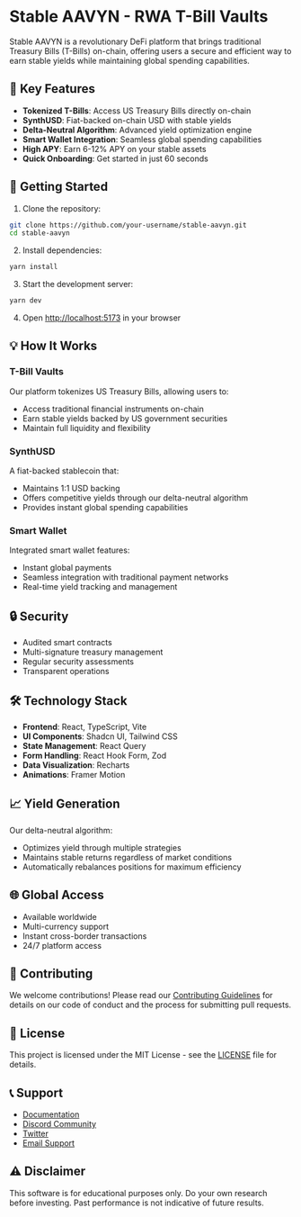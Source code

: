 # Stable AAVYN - RWA T-Bill Vaults

Stable AAVYN is a revolutionary DeFi platform that brings traditional Treasury Bills (T-Bills) on-chain, offering users a secure and efficient way to earn stable yields while maintaining global spending capabilities.

## 🌟 Key Features

- **Tokenized T-Bills**: Access US Treasury Bills directly on-chain
- **SynthUSD**: Fiat-backed on-chain USD with stable yields
- **Delta-Neutral Algorithm**: Advanced yield optimization engine
- **Smart Wallet Integration**: Seamless global spending capabilities
- **High APY**: Earn 6-12% APY on your stable assets
- **Quick Onboarding**: Get started in just 60 seconds

## 🚀 Getting Started

1. Clone the repository:
```bash
git clone https://github.com/your-username/stable-aavyn.git
cd stable-aavyn
```

2. Install dependencies:
```bash
yarn install
```

3. Start the development server:
```bash
yarn dev
```

4. Open [http://localhost:5173](http://localhost:5173) in your browser

## 💡 How It Works

### T-Bill Vaults
Our platform tokenizes US Treasury Bills, allowing users to:
- Access traditional financial instruments on-chain
- Earn stable yields backed by US government securities
- Maintain full liquidity and flexibility

### SynthUSD
A fiat-backed stablecoin that:
- Maintains 1:1 USD backing
- Offers competitive yields through our delta-neutral algorithm
- Provides instant global spending capabilities

### Smart Wallet
Integrated smart wallet features:
- Instant global payments
- Seamless integration with traditional payment networks
- Real-time yield tracking and management

## 🔒 Security

- Audited smart contracts
- Multi-signature treasury management
- Regular security assessments
- Transparent operations

## 🛠️ Technology Stack

- **Frontend**: React, TypeScript, Vite
- **UI Components**: Shadcn UI, Tailwind CSS
- **State Management**: React Query
- **Form Handling**: React Hook Form, Zod
- **Data Visualization**: Recharts
- **Animations**: Framer Motion

## 📈 Yield Generation

Our delta-neutral algorithm:
- Optimizes yield through multiple strategies
- Maintains stable returns regardless of market conditions
- Automatically rebalances positions for maximum efficiency

## 🌐 Global Access

- Available worldwide
- Multi-currency support
- Instant cross-border transactions
- 24/7 platform access

## 🤝 Contributing

We welcome contributions! Please read our [Contributing Guidelines](CONTRIBUTING.md) for details on our code of conduct and the process for submitting pull requests.

## 📄 License

This project is licensed under the MIT License - see the [LICENSE](LICENSE) file for details.

## 📞 Support

- [Documentation](https://docs.stable-aavyn.com)
- [Discord Community](https://discord.gg/stable-aavyn)
- [Twitter](https://twitter.com/stable-aavyn)
- [Email Support](support@stable-aavyn.com)

## ⚠️ Disclaimer

This software is for educational purposes only. Do your own research before investing. Past performance is not indicative of future results.
